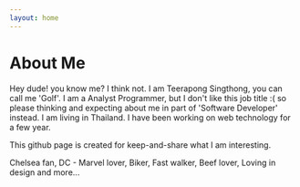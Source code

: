 ```yaml
---
layout: home
---
```

# About Me

Hey dude! you know me? I think not. I am Teerapong Singthong, you can call me 'Golf'. I am a Analyst Programmer, but I don't like this job title :( so please thinking and expecting about me in part of  'Software Developer' instead. I am living in Thailand. I have been working on web technology for a few year.

This github page is created for keep-and-share what I am interesting.

Chelsea fan, DC - Marvel lover, Biker, Fast walker, Beef lover, Loving in design and more...
